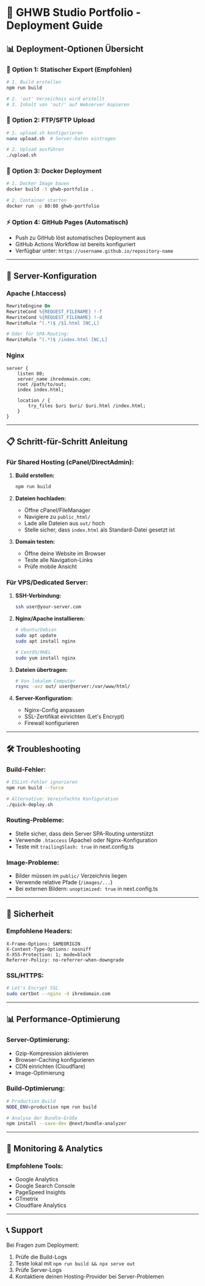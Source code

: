 # 🚀 GHWB Studio Portfolio - Deployment Guide

## 📊 Deployment-Optionen Übersicht

### 🌟 **Option 1: Statischer Export (Empfohlen)**
```bash
# 1. Build erstellen
npm run build

# 2. 'out' Verzeichnis wird erstellt
# 3. Inhalt von 'out/' auf Webserver kopieren
```

### 📁 **Option 2: FTP/SFTP Upload**
```bash
# 1. upload.sh konfigurieren
nano upload.sh  # Server-Daten eintragen

# 2. Upload ausführen
./upload.sh
```

### 🐳 **Option 3: Docker Deployment**
```bash
# 1. Docker Image bauen
docker build -t ghwb-portfolio .

# 2. Container starten
docker run -p 80:80 ghwb-portfolio
```

### ⚡ **Option 4: GitHub Pages (Automatisch)**
- Push zu GitHub löst automatisches Deployment aus
- GitHub Actions Workflow ist bereits konfiguriert
- Verfügbar unter: `https://username.github.io/repository-name`

---

## 🔧 **Server-Konfiguration**

### **Apache (.htaccess)**
```apache
RewriteEngine On
RewriteCond %{REQUEST_FILENAME} !-f
RewriteCond %{REQUEST_FILENAME} !-d
RewriteRule ^(.*)$ /$1.html [NC,L]

# Oder für SPA-Routing:
RewriteRule ^(.*)$ /index.html [NC,L]
```

### **Nginx**
```nginx
server {
    listen 80;
    server_name ihredomain.com;
    root /path/to/out;
    index index.html;

    location / {
        try_files $uri $uri/ $uri.html /index.html;
    }
}
```

---

## 📋 **Schritt-für-Schritt Anleitung**

### **Für Shared Hosting (cPanel/DirectAdmin):**

1. **Build erstellen:**
   ```bash
   npm run build
   ```

2. **Dateien hochladen:**
   - Öffne cPanel/FileManager
   - Navigiere zu `public_html/`
   - Lade alle Dateien aus `out/` hoch
   - Stelle sicher, dass `index.html` als Standard-Datei gesetzt ist

3. **Domain testen:**
   - Öffne deine Website im Browser
   - Teste alle Navigation-Links
   - Prüfe mobile Ansicht

### **Für VPS/Dedicated Server:**

1. **SSH-Verbindung:**
   ```bash
   ssh user@your-server.com
   ```

2. **Nginx/Apache installieren:**
   ```bash
   # Ubuntu/Debian
   sudo apt update
   sudo apt install nginx
   
   # CentOS/RHEL
   sudo yum install nginx
   ```

3. **Dateien übertragen:**
   ```bash
   # Von lokalem Computer
   rsync -avz out/ user@server:/var/www/html/
   ```

4. **Server-Konfiguration:**
   - Nginx-Config anpassen
   - SSL-Zertifikat einrichten (Let's Encrypt)
   - Firewall konfigurieren

---

## 🛠 **Troubleshooting**

### **Build-Fehler:**
```bash
# ESLint-Fehler ignorieren
npm run build --force

# Alternative: Vereinfachte Konfiguration
./quick-deploy.sh
```

### **Routing-Probleme:**
- Stelle sicher, dass dein Server SPA-Routing unterstützt
- Verwende `.htaccess` (Apache) oder Nginx-Konfiguration
- Teste mit `trailingSlash: true` in next.config.ts

### **Image-Probleme:**
- Bilder müssen im `public/` Verzeichnis liegen
- Verwende relative Pfade (`/images/...`)
- Bei externen Bildern: `unoptimized: true` in next.config.ts

---

## 🔐 **Sicherheit**

### **Empfohlene Headers:**
```
X-Frame-Options: SAMEORIGIN
X-Content-Type-Options: nosniff
X-XSS-Protection: 1; mode=block
Referrer-Policy: no-referrer-when-downgrade
```

### **SSL/HTTPS:**
```bash
# Let's Encrypt SSL
sudo certbot --nginx -d ihredomain.com
```

---

## 📊 **Performance-Optimierung**

### **Server-Optimierung:**
- Gzip-Kompression aktivieren
- Browser-Caching konfigurieren
- CDN einrichten (Cloudflare)
- Image-Optimierung

### **Build-Optimierung:**
```bash
# Production Build
NODE_ENV=production npm run build

# Analyse der Bundle-Größe
npm install --save-dev @next/bundle-analyzer
```

---

## 🎯 **Monitoring & Analytics**

### **Empfohlene Tools:**
- Google Analytics
- Google Search Console
- PageSpeed Insights
- GTmetrix
- Cloudflare Analytics

---

## 📞 **Support**

Bei Fragen zum Deployment:
1. Prüfe die Build-Logs
2. Teste lokal mit `npm run build && npx serve out`
3. Prüfe Server-Logs
4. Kontaktiere deinen Hosting-Provider bei Server-Problemen
